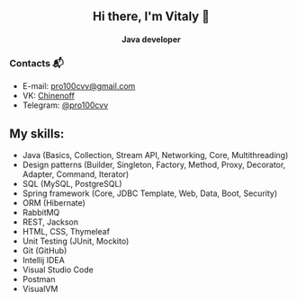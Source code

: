 <h2 align="center">Hi there, I'm Vitaly 🤝 </h2>
<h4 align="center">Java developer </h4>

### Contacts 📬

- E-mail: [pro100cvv@gmail.com](mailto:pro100cvv@gmail.com)
- VK: [Chinenoff](https://vk.com/id38244069)
- Telegram: [@pro100cvv](https://t.me/pro100cvv)

## My skills:
* Java (Basics, Collection, Stream API, Networking, Core, Multithreading)
* Design patterns (Builder, Singleton, Factory, Method, Proxy, Decorator, Adapter, Command, Iterator)
* SQL (MySQL, PostgreSQL)
* Spring framework (Core, JDBC Template, Web, Data, Boot, Security)
* ORM (Hibernate)
* RabbitMQ
* REST, Jackson
* HTML, CSS, Thymeleaf
* Unit Testing (JUnit, Mockito)
* Git (GitHub)
* Intellij IDEA
* Visual Studio Code
* Postman
* VisualVM
</br>
</br>
